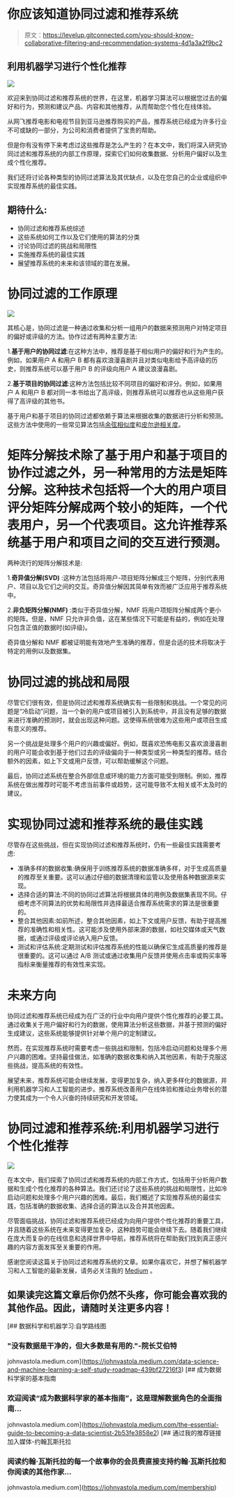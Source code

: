 # 你应该知道协同过滤和推荐系统

> 原文：<https://levelup.gitconnected.com/you-should-know-collaborative-filtering-and-recommendation-systems-4d1a3a2f9bc2>

## 利用机器学习进行个性化推荐

![](img/715c5388c355d7992bd1a2afb0d3e751.png)

欢迎来到协同过滤和推荐系统的世界，在这里，机器学习算法可以根据您过去的偏好和行为，预测和建议产品、内容和其他推荐，从而帮助您个性化在线体验。

从网飞推荐电影和电视节目到亚马逊推荐购买的产品，推荐系统已经成为许多行业不可或缺的一部分，为公司和消费者提供了宝贵的帮助。

但是你有没有停下来考虑过这些推荐是怎么产生的？在本文中，我们将深入研究协同过滤和推荐系统的内部工作原理，探索它们如何收集数据、分析用户偏好以及生成个性化推荐。

我们还将讨论各种类型的协同过滤算法及其优缺点，以及在您自己的企业或组织中实现推荐系统的最佳实践。

## 期待什么:

*   协同过滤和推荐系统综述
*   这些系统如何工作以及它们使用的算法的分类
*   讨论协同过滤的挑战和局限性
*   实施推荐系统的最佳实践
*   展望推荐系统的未来和该领域的潜在发展。

# 协同过滤的工作原理

![](img/ecd0860f205a868622c5c15682ab6d5a.png)

其核心是，协同过滤是一种通过收集和分析一组用户的数据来预测用户对特定项目的偏好或评级的方法。协作过滤有两种主要方法:

1.**基于用户的协同过滤**:在这种方法中，推荐是基于相似用户的偏好和行为产生的。例如，如果用户 A 和用户 B 都有喜欢浪漫喜剧并且对类似电影给予高评级的历史，则推荐系统可以基于用户 B 的评级向用户 A 建议浪漫喜剧。

2.**基于项目的协同过滤**:这种方法包括比较不同项目的偏好和评分。例如，如果用户 A 和用户 B 都对同一本书给出了高评级，则推荐系统可以推荐也从这些用户获得了高评级的其他书。

基于用户和基于项目的协同过滤都依赖于算法来根据收集的数据进行分析和预测。这些方法中使用的一些常见算法包括[余弦相似度](https://en.wikipedia.org/wiki/Cosine_similarity)和[皮尔逊相关度](https://en.wikipedia.org/wiki/Pearson_correlation_coefficient)。

# 矩阵分解技术除了基于用户和基于项目的协作过滤之外，另一种常用的方法是矩阵分解。这种技术包括将一个大的用户项目评分矩阵分解成两个较小的矩阵，一个代表用户，另一个代表项目。这允许推荐系统基于用户和项目之间的交互进行预测。

两种流行的矩阵分解技术是:

1.**奇异值分解(SVD)** :这种方法包括将用户-项目矩阵分解成三个矩阵，分别代表用户、项目以及它们之间的交互。奇异值分解因其简单有效而被广泛应用于推荐系统中。

2.**非负矩阵分解(NMF)** :类似于奇异值分解，NMF 将用户项矩阵分解成两个更小的矩阵。但是，NMF 只允许非负值，这在某些情况下可能是有益的，例如在处理只包含正值的数据时(如评级)。

奇异值分解和 NMF 都被证明能有效地产生准确的推荐，但是合适的技术将取决于特定的用例以及数据集。

# **协同过滤的挑战和局限**

尽管它们很有效，但是协同过滤和推荐系统确实有一些限制和挑战。一个常见的问题是“冷启动”问题，当一个新的用户或项目被引入到系统中，并且没有足够的数据来进行准确的预测时，就会出现这种问题。这使得系统很难为这些用户或项目生成有意义的推荐。

另一个挑战是处理多个用户的兴趣或偏好。例如，既喜欢恐怖电影又喜欢浪漫喜剧的用户可能会收到基于他们过去的评级偏向于一种类型或另一种类型的推荐。结合额外的因素，如上下文或用户反馈，可以帮助缓解这个问题。

最后，协同过滤系统在整合外部信息或环境的能力方面可能受到限制。例如，推荐系统在做出推荐时可能不考虑当前事件或趋势，这可能导致不太相关或不太及时的建议。

# 实现协同过滤和推荐系统的最佳实践

尽管存在这些挑战，但在实现协同过滤和推荐系统时，仍有一些最佳实践需要考虑:

*   准确多样的数据收集:确保用于训练推荐系统的数据准确多样，对于生成高质量的推荐至关重要。这可以通过仔细的数据清理和监管以及使用各种数据源来实现。
*   选择合适的算法:不同的协同过滤算法将根据具体的用例及数据集表现不同。仔细考虑不同算法的优势和局限性并选择最适合推荐系统需求的算法是很重要的。
*   整合其他因素:如前所述，整合其他因素，如上下文或用户反馈，有助于提高推荐的准确性和相关性。这可能涉及使用外部来源的数据，如社交媒体或天气数据，或通过评级或评论纳入用户反馈。
*   测试和评估系统:定期测试和评估推荐系统的性能以确保它生成高质量的推荐是很重要的。这可以通过 A/B 测试或通过收集用户反馈并使用点击率或购买率等指标来衡量推荐的有效性来实现。

# 未来方向

协同过滤和推荐系统已经成为在广泛的行业中向用户提供个性化推荐的必要工具。通过收集关于用户偏好和行为的数据，使用算法分析这些数据，并基于预测的偏好生成建议，这些系统能够提供针对单个用户的定制建议。

然而，在实现推荐系统时需要考虑一些挑战和限制，包括冷启动问题和处理多个用户兴趣的困难。坚持最佳做法，如准确的数据收集和纳入其他因素，有助于克服这些挑战，提高系统的有效性。

展望未来，推荐系统可能会继续发展，变得更加复杂，纳入更多样化的数据源，并利用机器学习和人工智能的进步。推荐系统改善用户在线体验和推动业务增长的潜力使其成为一个令人兴奋的持续研究和开发领域。

# 协同过滤和推荐系统:利用机器学习进行个性化推荐

![](img/d6fc648dbf8f6cb1c55eae1b2884170d.png)

在本文中，我们探索了协同过滤和推荐系统的内部工作方式，包括用于分析用户数据和生成个性化推荐的各种算法。我们还讨论了这些系统的挑战和局限性，比如冷启动问题和处理多个用户兴趣的困难。最后，我们概述了实现推荐系统的最佳实践，包括准确的数据收集、选择合适的算法以及合并其他因素。

尽管面临挑战，协同过滤和推荐系统已经成为向用户提供个性化推荐的重要工具，并且随着这些系统在未来变得更加复杂，这种趋势可能会继续下去。随着我们继续在庞大而复杂的在线信息和选择世界中导航，推荐系统将在帮助我们找到真正感兴趣的内容方面发挥至关重要的作用。

感谢您阅读这篇关于协同过滤和推荐系统的文章。如果你喜欢它，并想了解机器学习和人工智能的最新发展，请务必关注我的 [Medium](https://medium.com/@johnvastola) 。

## 如果读完这篇文章后你仍然不头疼，你可能会喜欢我的其他作品。因此，请随时关注更多内容！

[](https://johnvastola.medium.com/data-science-and-machine-learning-a-self-study-roadmap-439bf27216f3) [## 数据科学和机器学习:自学路线图

### "没有数据是干净的，但大多数是有用的."-院长艾伯特

johnvastola.medium.com](https://johnvastola.medium.com/data-science-and-machine-learning-a-self-study-roadmap-439bf27216f3) [](https://johnvastola.medium.com/the-essential-guide-to-becoming-a-data-scientist-2b53fe3858e2) [## 成为数据科学家的基本指南

### 欢迎阅读“成为数据科学家的基本指南”，这是理解数据角色的全面指南…

johnvastola.medium.com](https://johnvastola.medium.com/the-essential-guide-to-becoming-a-data-scientist-2b53fe3858e2) [](https://johnvastola.medium.com/membership) [## 通过我的推荐链接加入媒体-约翰瓦斯托拉

### 阅读约翰·瓦斯托拉的每一个故事你的会员费直接支持约翰·瓦斯托拉和你阅读的其他作家…

johnvastola.medium.com](https://johnvastola.medium.com/membership)